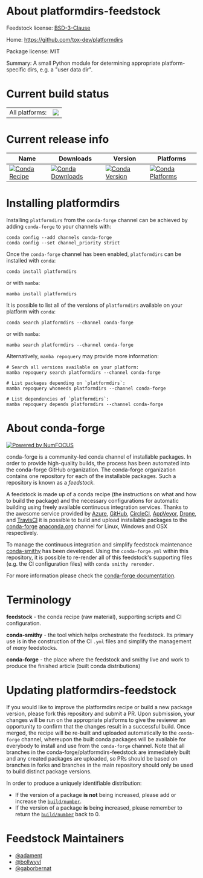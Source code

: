 About platformdirs-feedstock
============================

Feedstock license: [BSD-3-Clause](https://github.com/conda-forge/platformdirs-feedstock/blob/main/LICENSE.txt)

Home: https://github.com/tox-dev/platformdirs

Package license: MIT

Summary: A small Python module for determining appropriate platform-specific dirs, e.g. a "user data dir".

Current build status
====================


<table><tr><td>All platforms:</td>
    <td>
      <a href="https://dev.azure.com/conda-forge/feedstock-builds/_build/latest?definitionId=13667&branchName=main">
        <img src="https://dev.azure.com/conda-forge/feedstock-builds/_apis/build/status/platformdirs-feedstock?branchName=main">
      </a>
    </td>
  </tr>
</table>

Current release info
====================

| Name | Downloads | Version | Platforms |
| --- | --- | --- | --- |
| [![Conda Recipe](https://img.shields.io/badge/recipe-platformdirs-green.svg)](https://anaconda.org/conda-forge/platformdirs) | [![Conda Downloads](https://img.shields.io/conda/dn/conda-forge/platformdirs.svg)](https://anaconda.org/conda-forge/platformdirs) | [![Conda Version](https://img.shields.io/conda/vn/conda-forge/platformdirs.svg)](https://anaconda.org/conda-forge/platformdirs) | [![Conda Platforms](https://img.shields.io/conda/pn/conda-forge/platformdirs.svg)](https://anaconda.org/conda-forge/platformdirs) |

Installing platformdirs
=======================

Installing `platformdirs` from the `conda-forge` channel can be achieved by adding `conda-forge` to your channels with:

```
conda config --add channels conda-forge
conda config --set channel_priority strict
```

Once the `conda-forge` channel has been enabled, `platformdirs` can be installed with `conda`:

```
conda install platformdirs
```

or with `mamba`:

```
mamba install platformdirs
```

It is possible to list all of the versions of `platformdirs` available on your platform with `conda`:

```
conda search platformdirs --channel conda-forge
```

or with `mamba`:

```
mamba search platformdirs --channel conda-forge
```

Alternatively, `mamba repoquery` may provide more information:

```
# Search all versions available on your platform:
mamba repoquery search platformdirs --channel conda-forge

# List packages depending on `platformdirs`:
mamba repoquery whoneeds platformdirs --channel conda-forge

# List dependencies of `platformdirs`:
mamba repoquery depends platformdirs --channel conda-forge
```


About conda-forge
=================

[![Powered by
NumFOCUS](https://img.shields.io/badge/powered%20by-NumFOCUS-orange.svg?style=flat&colorA=E1523D&colorB=007D8A)](https://numfocus.org)

conda-forge is a community-led conda channel of installable packages.
In order to provide high-quality builds, the process has been automated into the
conda-forge GitHub organization. The conda-forge organization contains one repository
for each of the installable packages. Such a repository is known as a *feedstock*.

A feedstock is made up of a conda recipe (the instructions on what and how to build
the package) and the necessary configurations for automatic building using freely
available continuous integration services. Thanks to the awesome service provided by
[Azure](https://azure.microsoft.com/en-us/services/devops/), [GitHub](https://github.com/),
[CircleCI](https://circleci.com/), [AppVeyor](https://www.appveyor.com/),
[Drone](https://cloud.drone.io/welcome), and [TravisCI](https://travis-ci.com/)
it is possible to build and upload installable packages to the
[conda-forge](https://anaconda.org/conda-forge) [anaconda.org](https://anaconda.org/)
channel for Linux, Windows and OSX respectively.

To manage the continuous integration and simplify feedstock maintenance
[conda-smithy](https://github.com/conda-forge/conda-smithy) has been developed.
Using the ``conda-forge.yml`` within this repository, it is possible to re-render all of
this feedstock's supporting files (e.g. the CI configuration files) with ``conda smithy rerender``.

For more information please check the [conda-forge documentation](https://conda-forge.org/docs/).

Terminology
===========

**feedstock** - the conda recipe (raw material), supporting scripts and CI configuration.

**conda-smithy** - the tool which helps orchestrate the feedstock.
                   Its primary use is in the construction of the CI ``.yml`` files
                   and simplify the management of *many* feedstocks.

**conda-forge** - the place where the feedstock and smithy live and work to
                  produce the finished article (built conda distributions)


Updating platformdirs-feedstock
===============================

If you would like to improve the platformdirs recipe or build a new
package version, please fork this repository and submit a PR. Upon submission,
your changes will be run on the appropriate platforms to give the reviewer an
opportunity to confirm that the changes result in a successful build. Once
merged, the recipe will be re-built and uploaded automatically to the
`conda-forge` channel, whereupon the built conda packages will be available for
everybody to install and use from the `conda-forge` channel.
Note that all branches in the conda-forge/platformdirs-feedstock are
immediately built and any created packages are uploaded, so PRs should be based
on branches in forks and branches in the main repository should only be used to
build distinct package versions.

In order to produce a uniquely identifiable distribution:
 * If the version of a package **is not** being increased, please add or increase
   the [``build/number``](https://docs.conda.io/projects/conda-build/en/latest/resources/define-metadata.html#build-number-and-string).
 * If the version of a package **is** being increased, please remember to return
   the [``build/number``](https://docs.conda.io/projects/conda-build/en/latest/resources/define-metadata.html#build-number-and-string)
   back to 0.

Feedstock Maintainers
=====================

* [@adament](https://github.com/adament/)
* [@bollwyvl](https://github.com/bollwyvl/)
* [@gaborbernat](https://github.com/gaborbernat/)

